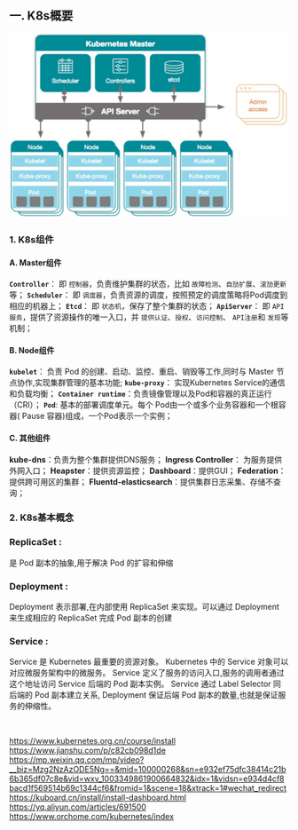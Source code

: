 

## 一. K8s概要

![img](82050258.png?width=300px)





### 1.  K8s组件

#### A. Master组件

**`Controller`**： 即 `控制器`，负责维护集群的状态，比如 `故障检测`、`自劢扩展`、`滚劢更新`等；
**`Scheduler`**： 即 `调度器`，负责资源的调度，按照预定的调度策略将Pod调度到相应的机器上；
**`Etcd`**： 即 `状态机`，保存了整个集群的状态；
**`ApiServer`**： 即 `API服务`，提供了资源操作的唯一入口，并 `提供认证`、`授权`、`访问控制`、 `API注册`和 `发现`等机制；

#### B. Node组件

**`kubelet`**： 负责 Pod 的创建、启动、监控、重启、销毁等工作,同时与 Master 节点协作,实现集群管理的基本功能;
**`kube-proxy`**： 实现Kubernetes Service的通信和负载均衡；
**`Container runtime`**：负责镜像管理以及Pod和容器的真正运行（CRI）；
**`Pod`**: 基本的部署调度单元。每个 Pod由一个或多个业务容器和一个根容器( Pause 容器)组成，一个Pod表示一个实例；

#### C. 其他组件

**kube-dns**：负责为整个集群提供DNS服务；
**Ingress Controller**： 为服务提供外网入口；
**Heapster**：提供资源监控；
**Dashboard**：提供GUI；
**Federation**： 提供跨可用区的集群；
**Fluentd-elasticsearch**：提供集群日志采集、存储不查询；



### 2. K8s基本概念

### ReplicaSet :

是 Pod 副本的抽象,用于解决 Pod 的扩容和伸缩

### Deployment :

Deployment 表示部署,在内部使用 ReplicaSet 来实现。可以通过 Deployment 来生成相应的 ReplicaSet 完成 Pod 副本的创建

### Service :

Service 是 Kubernetes 最重要的资源对象。 Kubernetes 中的 Service 对象可以对应微服务架构中的微服务。 Service 定义了服务的访问入口,服务的调用者通过这个地址访问 Service 后端的 Pod 副本实例。 Service 通过 Label Selector 同后端的 Pod 副本建立关系, Deployment 保证后端 Pod 副本的数量,也就是保证服务的伸缩性。



<br/>

https://www.kubernetes.org.cn/course/install
https://www.jianshu.com/p/c82cb098d1de
https://mp.weixin.qq.com/mp/video?__biz=Mzg2NzAzODE5Ng==&mid=100000268&sn=e932ef75dfc38414c21b6b365df07c8e&vid=wxv_1003349861900664832&idx=1&vidsn=e934d4cf8bacd1f569514b69c1344cf6&fromid=1&scene=18&xtrack=1#wechat_redirect
https://kuboard.cn/install/install-dashboard.html
https://yq.aliyun.com/articles/691500
https://www.orchome.com/kubernetes/index
